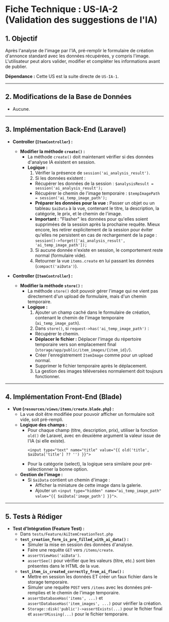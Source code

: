 # Fiche Technique : US-IA-2 (Validation des suggestions de l'IA)

## 1. Objectif
Après l'analyse de l'image par l'IA, pré-remplir le formulaire de création d'annonce standard avec les données récupérées, y compris l'image. L'utilisateur peut alors valider, modifier et compléter les informations avant de publier.

**Dépendance :** Cette US est la suite directe de `US-IA-1`.

---
## 2. Modifications de la Base de Données
- Aucune.

---
## 3. Implémentation Back-End (Laravel)

- **Controller (`ItemController`) :**
  - **Modifier la méthode `create()` :**
    - La méthode `create()` doit maintenant vérifier si des données d'analyse IA existent en session.
    - **Logique :**
      1.  Vérifier la présence de `session('ai_analysis_result')`.
      2.  Si les données existent :
         - Récupérer les données de la session : `$analysisResult = session('ai_analysis_result');`
         - Récupérer le chemin de l'image temporaire : `$tempImagePath = session('ai_temp_image_path');`
         - **Préparer les données pour la vue :** Passer un objet ou un tableau `$aiData` à la vue, contenant le titre, la description, la catégorie, le prix, et le chemin de l'image.
         - **Important :** "Flasher" les données pour qu'elles soient supprimées de la session après la prochaine requête. Mieux encore, les retirer explicitement de la session pour éviter qu'elles ne persistent en cas de rechargement de la page : `session()->forget(['ai_analysis_result', 'ai_temp_image_path']);`
      3.  Si aucune donnée n'existe en session, le comportement reste normal (formulaire vide).
      4.  Retourner la vue `items.create` en lui passant les données (`compact('aiData')`).

- **Controller (`ItemController`) :**
  - **Modifier la méthode `store()` :**
    - La méthode `store()` doit pouvoir gérer l'image qui ne vient pas directement d'un upload de formulaire, mais d'un chemin temporaire.
    - **Logique :**
      1.  Ajouter un champ caché dans le formulaire de création, contenant le chemin de l'image temporaire (`ai_temp_image_path`).
      2.  Dans `store()`, si `request->has('ai_temp_image_path')` :
         - Récupérer le chemin.
         - **Déplacer le fichier :** Déplacer l'image du répertoire temporaire vers son emplacement final (`storage/app/public/item_images/{item_id}/`).
         - Créer l'enregistrement `ItemImage` comme pour un upload normal.
         - Supprimer le fichier temporaire après le déplacement.
      3.  La gestion des images téléversées normalement doit toujours fonctionner.

---
## 4. Implémentation Front-End (Blade)

- **Vue (`resources/views/items/create.blade.php`) :**
  - La vue doit être modifiée pour pouvoir afficher un formulaire soit vide, soit pré-rempli.
  - **Logique des champs :**
    - Pour chaque champ (titre, description, prix), utiliser la fonction `old()` de Laravel, avec en deuxième argument la valeur issue de l'IA (si elle existe).
      ```blade
      <input type="text" name="title" value="{{ old('title', $aiData['title'] ?? '') }}">
      ```
    - Pour la catégorie (select), la logique sera similaire pour pré-sélectionner la bonne option.
  - **Gestion de l'image :**
    - Si `$aiData` contient un chemin d'image :
      - Afficher la miniature de cette image dans la galerie.
      - Ajouter un `<input type="hidden" name="ai_temp_image_path" value="{{ $aiData['image_path'] }}">`.

---
## 5. Tests à Rédiger

- **Test d'Intégration (Feature Test) :**
  - Dans `tests/Feature/AiItemCreationTest.php`
  - **`test_creation_form_is_pre_filled_with_ai_data()` :**
    - Simuler la mise en session des données d'analyse.
    - Faire une requête `GET` vers `/items/create`.
    - `assertViewHas('aiData')`.
    - `assertSee()` pour vérifier que les valeurs (titre, etc.) sont bien présentes dans le HTML de la vue.
  - **`test_item_is_created_correctly_from_ai_flow()` :**
    - Mettre en session les données ET créer un faux fichier dans le storage temporaire.
    - Simuler une requête `POST` vers `/items` avec les données pré-remplies et le chemin de l'image temporaire.
    - `assertDatabaseHas('items', ...)` et `assertDatabaseHas('item_images', ...)` pour vérifier la création.
    - `Storage::disk('public')->assertExists(...)` pour le fichier final et `assertMissing(...)` pour le fichier temporaire.

